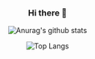 <div align="center">

  
### Hi there 👋


![Anurag's github stats](https://github-readme-stats.vercel.app/api?username=leeyunhyuk&show_icons=true&theme=tokyonight)

![Top Langs](https://github-readme-stats.vercel.app/api/top-langs/?username=leeyunhyuk&layout=compact&theme=dracula)

  
  
  
</div>

<!--
**Leeyunhyuk/leeyunhyuk** is a ✨ _special_ ✨ repository because its `README.md` (this file) appears on your GitHub profile.

Here are some ideas to get you started:

- 🔭 I’m currently working on ...
- 🌱 I’m currently learning ...
- 👯 I’m looking to collaborate on ...
- 🤔 I’m looking for help with ...
- 💬 Ask me about ...
- 📫 How to reach me: ...
- 😄 Pronouns: ...
- ⚡ Fun fact: ...
-->
